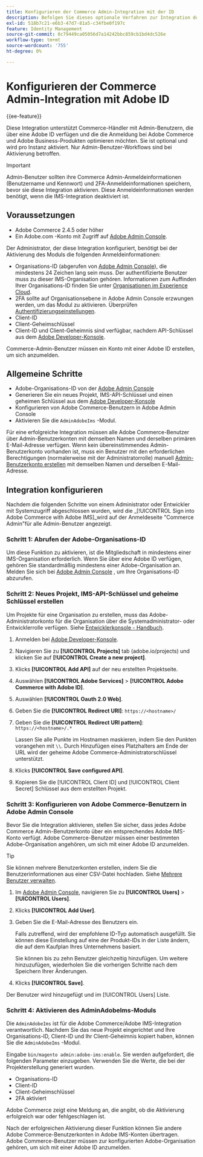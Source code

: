 ```yaml
---
title: Konfigurieren der Commerce Admin-Integration mit der ID
description: Befolgen Sie dieses optionale Verfahren zur Integration der Adobe Commerce Admin-Benutzerkontoanmeldungen in Adobe ID.
exl-id: 518b7c21-e6b3-47d7-81a5-c34fbe0f197c
feature: Identity Management
source-git-commit: 0c79449ca05056d7a14242bbc859cb1bd4dc526e
workflow-type: tm+mt
source-wordcount: '755'
ht-degree: 0%

---
```


# Konfigurieren der Commerce Admin-Integration mit Adobe ID

{{ee-feature}}

Diese Integration unterstützt Commerce-Händler mit Admin-Benutzern, die über eine Adobe ID verfügen und die die Anmeldung bei Adobe Commerce und Adobe Business-Produkten optimieren möchten. Sie ist optional und wird pro Instanz aktiviert. Nur Admin-Benutzer-Workflows sind bei Aktivierung betroffen. 

>[!IMPORTANT]
>
>Admin-Benutzer sollten ihre Commerce Admin-Anmeldeinformationen (Benutzername und Kennwort) und 2FA-Anmeldeinformationen speichern, bevor sie diese Integration aktivieren. Diese Anmeldeinformationen werden benötigt, wenn die IMS-Integration deaktiviert ist.

## Voraussetzungen

* Adobe Commerce 2.4.5 oder höher
* Ein Adobe.com -Konto mit Zugriff auf [Adobe Admin Console](https://adminconsole.adobe.com/).

Der Administrator, der diese Integration konfiguriert, benötigt bei der Aktivierung des Moduls die folgenden Anmeldeinformationen:

* Organisations-ID (abgerufen von [Adobe Admin Console](https://adminconsole.adobe.com/)), die mindestens 24 Zeichen lang sein muss. Der authentifizierte Benutzer muss zu dieser IMS-Organisation gehören. Informationen zum Auffinden Ihrer Organisations-ID finden Sie unter [Organisationen im Experience Cloud](https://experienceleague.adobe.com/docs/core-services/interface/administration/organizations.html).
* 2FA sollte auf Organisationsebene in Adobe Admin Console erzwungen werden, um das Modul zu aktivieren. Überprüfen [Authentifizierungseinstellungen](https://helpx.adobe.com/enterprise/using/authentication-settings.html#two-step-verification).
* Client-ID
* Client-Geheimschlüssel
* Client-ID und Client-Geheimnis sind verfügbar, nachdem API-Schlüssel aus dem [Adobe Developer-Konsole](https://developer.adobe.com/developer-console/docs/guides/credentials/).

Commerce-Admin-Benutzer müssen ein Konto mit einer Adobe ID erstellen, um sich anzumelden.

## Allgemeine Schritte

* Adobe-Organisations-ID von der [Adobe Admin Console](https://adminconsole.adobe.com/)
* Generieren Sie ein neues Projekt, IMS-API-Schlüssel und einen geheimen Schlüssel aus dem [Adobe Developer-Konsole](https://developer.adobe.com/)
* Konfigurieren von Adobe Commerce-Benutzern in Adobe Admin Console
* Aktivieren Sie die `AdminAdobeIms` -Modul.

Für eine erfolgreiche Integration müssen alle Adobe Commerce-Benutzer über Admin-Benutzerkonten mit demselben Namen und derselben primären E-Mail-Adresse verfügen. Wenn kein übereinstimmendes Admin-Benutzerkonto vorhanden ist, muss ein Benutzer mit den erforderlichen Berechtigungen (normalerweise mit der Administratorrolle) manuell [Admin-Benutzerkonto erstellen](../systems/permissions-users-all.md#create-a-user) mit demselben Namen und derselben E-Mail-Adresse.

## Integration konfigurieren

Nachdem die folgenden Schritte von einem Administrator oder Entwickler mit Systemzugriff abgeschlossen wurden, wird die _[!UICONTROL Sign into Adobe Commerce with Adobe IMS]_wird auf der Anmeldeseite &quot;Commerce Admin&quot;für alle Admin-Benutzer angezeigt.

### Schritt 1: Abrufen der Adobe-Organisations-ID

Um diese Funktion zu aktivieren, ist die Mitgliedschaft in mindestens einer IMS-Organisation erforderlich. Wenn Sie über eine Adobe ID verfügen, gehören Sie standardmäßig mindestens einer Adobe-Organisation an. Melden Sie sich bei [Adobe Admin Console](https://adminconsole.adobe.com/) , um Ihre Organisations-ID abzurufen.

### Schritt 2: Neues Projekt, IMS-API-Schlüssel und geheime Schlüssel erstellen

Um Projekte für eine Organisation zu erstellen, muss das Adobe-Administratorkonto für die Organisation über die Systemadministrator- oder Entwicklerrolle verfügen. Siehe [Entwicklerkonsole - Handbuch](https://developer.adobe.com/developer-console/docs/guides/projects/).

1. Anmelden bei [Adobe Developer-Konsole](https://developer.adobe.com/).
1. Navigieren Sie zu **[!UICONTROL Projects]** tab (adobe.io/projects) und klicken Sie auf **[!UICONTROL Create a new project]**.
1. Klicks **[!UICONTROL Add API]** auf der neu erstellten Projektseite.
1. Auswählen **[!UICONTROL Adobe Services]** > **[!UICONTROL Adobe Commerce with Adobe ID]**.
1. Auswählen **[!UICONTROL Oauth 2.0 Web]**.
1. Geben Sie die **[!UICONTROL Redirect URI]**: `https://<hostname>/`
1. Geben Sie die **[!UICONTROL Redirect URI pattern]**: `https://<hostname>/.*`

   Lassen Sie alle Punkte im Hostnamen maskieren, indem Sie den Punkten vorangehen mit `\\`. Durch Hinzufügen eines Platzhalters am Ende der URL wird der geheime Adobe Commerce-Administratorschlüssel unterstützt.

1. Klicks **[!UICONTROL Save configured API]**.
1. Kopieren Sie die [!UICONTROL Client ID] und [!UICONTROL Client Secret] Schlüssel aus dem erstellten Projekt.

### Schritt 3: Konfigurieren von Adobe Commerce-Benutzern in Adobe Admin Console

Bevor Sie die Integration aktivieren, stellen Sie sicher, dass jedes Adobe Commerce Admin-Benutzerkonto über ein entsprechendes Adobe IMS-Konto verfügt. Adobe Commerce-Benutzer müssen einer bestimmten Adobe-Organisation angehören, um sich mit einer Adobe ID anzumelden.

>[!TIP]
>
>Sie können mehrere Benutzerkonten erstellen, indem Sie die Benutzerinformationen aus einer CSV-Datei hochladen. Siehe [Mehrere Benutzer verwalten](https://helpx.adobe.com/enterprise/using/bulk-upload-users.html).

1. Im [Adobe Admin Console](https://helpx.adobe.com/de/enterprise/using/admin-console.html), navigieren Sie zu **[!UICONTROL Users]**  > **[!UICONTROL Users]**.

1. Klicks **[!UICONTROL Add User]**.

1. Geben Sie die E-Mail-Adresse des Benutzers ein.

   Falls zutreffend, wird der empfohlene ID-Typ automatisch ausgefüllt. Sie können diese Einstellung auf eine der Produkt-IDs in der Liste ändern, die auf dem Kaufplan Ihres Unternehmens basiert.

   Sie können bis zu zehn Benutzer gleichzeitig hinzufügen. Um weitere hinzuzufügen, wiederholen Sie die vorherigen Schritte nach dem Speichern Ihrer Änderungen.

1. Klicks **[!UICONTROL Save]**.

Der Benutzer wird hinzugefügt und im [!UICONTROL Users] Liste.

### Schritt 4: Aktivieren des AdminAdobeIms-Moduls

Die `AdminAdobeIms` ist für die Adobe Commerce/Adobe IMS-Integration verantwortlich. Nachdem Sie das neue Projekt eingerichtet und Ihre Organisations-ID, Client-ID und Ihr Client-Geheimnis kopiert haben, können Sie die `AdminAdobeIms` -Modul.

Eingabe `bin/magento admin:adobe-ims:enable`. Sie werden aufgefordert, die folgenden Parameter einzugeben. Verwenden Sie die Werte, die bei der Projekterstellung generiert wurden.

* Organisations-ID
* Client-ID
* Client-Geheimschlüssel
* 2FA aktiviert

Adobe Commerce zeigt eine Meldung an, die angibt, ob die Aktivierung erfolgreich war oder fehlgeschlagen ist.

Nach der erfolgreichen Aktivierung dieser Funktion können Sie andere Adobe Commerce-Benutzerkonten in Adobe IMS-Konten übertragen. Adobe Commerce-Benutzer müssen zur konfigurierten Adobe-Organisation gehören, um sich mit einer Adobe ID anzumelden.
